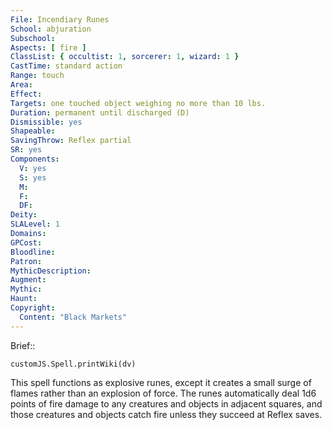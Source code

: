 ```yaml
---
File: Incendiary Runes
School: abjuration
Subschool: 
Aspects: [ fire ]
ClassList: { occultist: 1, sorcerer: 1, wizard: 1 }
CastTime: standard action
Range: touch
Area: 
Effect: 
Targets: one touched object weighing no more than 10 lbs.
Duration: permanent until discharged (D)
Dismissible: yes
Shapeable: 
SavingThrow: Reflex partial
SR: yes
Components:
  V: yes
  S: yes
  M: 
  F: 
  DF: 
Deity: 
SLALevel: 1
Domains: 
GPCost: 
Bloodline: 
Patron: 
MythicDescription: 
Augment: 
Mythic: 
Haunt: 
Copyright:
  Content: "Black Markets"
---
```

Brief:: 

```dataviewjs
customJS.Spell.printWiki(dv)
```

This spell functions as explosive runes, except it creates a small surge of flames rather than an explosion of force. The runes automatically deal 1d6 points of fire damage to any creatures and objects in adjacent squares, and those creatures and objects catch fire unless they succeed at Reflex saves.
